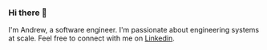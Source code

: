 ### Hi there 👋
I'm Andrew, a software engineer. I'm passionate about engineering systems at scale. Feel free to connect with me on [Linkedin](https://www.linkedin.com/in/andrew-hahn-986a3a157/).
